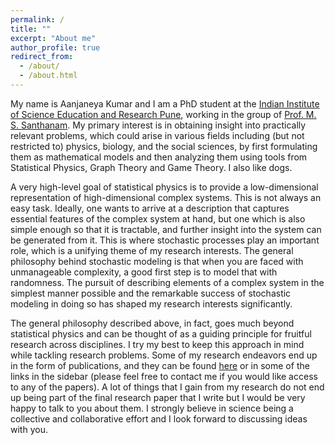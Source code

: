 ```yaml
---
permalink: /
title: ""
excerpt: "About me"
author_profile: true
redirect_from: 
  - /about/
  - /about.html
---
```


My name is Aanjaneya Kumar and I am a PhD student at the [Indian Institute of Science Education and Research Pune](http://www.iiserpune.ac.in/), working in the group of [Prof. M. S. Santhanam](http://www.iiserpune.ac.in/~santh/). My primary interest is in obtaining insight into practically relevant problems, which could arise in various fields including (but not restricted to) physics, biology, and the social sciences, by first formulating them as mathematical models and then analyzing them using tools from Statistical Physics, Graph Theory and Game Theory. I also like dogs.

A very high-level goal of statistical physics is to provide a low-dimensional representation of high-dimensional complex systems. This is not always an easy task. Ideally, one wants to arrive at a description that captures essential features of the complex system at hand, but one which is also simple enough so that it is tractable, and further insight into the system can be generated from it. This is where stochastic processes play an important role, which is a unifying theme of my research interests. The general philosophy behind stochastic modeling is that when you are faced with unmanageable complexity, a good first step is to model that with randomness. The pursuit of describing elements of a complex system in the simplest manner possible and the remarkable success of stochastic modeling in doing so has shaped my research interests significantly. 

The general philosophy described above, in fact, goes much beyond statistical physics and can be thought of as a guiding principle for fruitful research across disciplines. I try my best to keep this approach in mind while tackling research problems. Some of my research endeavors end up in the form of publications, and they can be found [here](https://scholar.google.com/citations?user=SSj4BocAAAAJ&hl=en) or in some of the links in the sidebar (please feel free to contact me if you would like access to any of the papers). A lot of things that I gain from my research do not end up being part of the final research paper that I write but I would be very happy to talk to you about them. I strongly believe in science being a collective and collaborative effort and I look forward to discussing ideas with you.  




